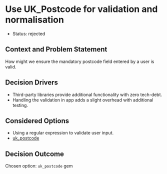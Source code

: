 # Use UK_Postcode for validation and normalisation

* Status: rejected

## Context and Problem Statement

How might we ensure the mandatory postcode field entered by a user is valid.

## Decision Drivers

- Third-party libraries provide additional functionality with zero tech-debt.
- Handling the validation in app adds a slight overhead with additional testing.

## Considered Options

- Using a regular expression to validate user input.
- [uk_postcode](https://rubygems.org/gems/uk_postcode)

## Decision Outcome

Chosen option: `uk_postcode` gem
